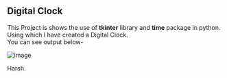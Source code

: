 ## Digital Clock
This Project is shows the use of <b>tkinter</b> library and <b>time</b> package in python. Using which I have created a Digital Clock.  
You can see output below-  
  
![image](https://github.com/user-attachments/assets/721a42fc-edba-41bf-beeb-28d2a0f1c937)  

Harsh.
